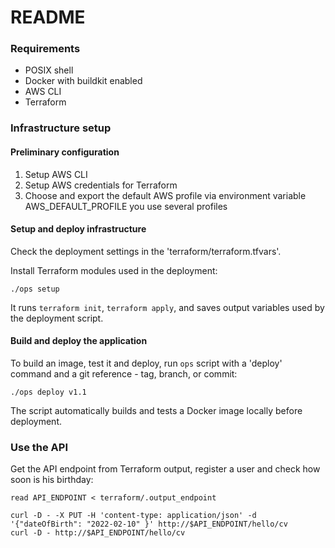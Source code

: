 # README


### Requirements

* POSIX shell
* Docker with buildkit enabled
* AWS CLI
* Terraform


### Infrastructure setup


#### Preliminary configuration

1. Setup AWS CLI
2. Setup AWS credentials for Terraform 
3. Choose and export the default AWS profile via environment variable AWS_DEFAULT_PROFILE you use several profiles


#### Setup and deploy infrastructure

Check the deployment settings in the 'terraform/terraform.tfvars'.

Install Terraform modules used in the deployment:

```
./ops setup
```

It runs `terraform init`, `terraform apply`, and saves output variables used by the deployment script.



#### Build and deploy the application

To build an image, test it and deploy, run `ops` script with a 'deploy' command and a git reference - tag, branch, or commit:

```
./ops deploy v1.1

```

The script automatically builds and tests a Docker image locally before deployment.




### Use the API

Get the API endpoint from Terraform output, register a user and check how soon is his birthday:

```
read API_ENDPOINT < terraform/.output_endpoint

curl -D - -X PUT -H 'content-type: application/json' -d '{"dateOfBirth": "2022-02-10" }' http://$API_ENDPOINT/hello/cv
curl -D - http://$API_ENDPOINT/hello/cv
```
